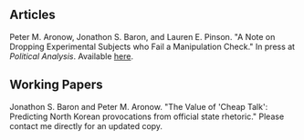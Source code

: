 ## Articles
Peter M. Aronow, Jonathon S. Baron, and Lauren E. Pinson. "A Note on Dropping Experimental Subjects who Fail a Manipulation Check." In press at *Political Analysis*. Available [here](/assets/aronow_baron_pinson_2016.pdf).

## Working Papers
Jonathon S. Baron and Peter M. Aronow. "The Value of 'Cheap Talk': Predicting North Korean provocations from official state rhetoric." Please contact me directly for an updated copy.
